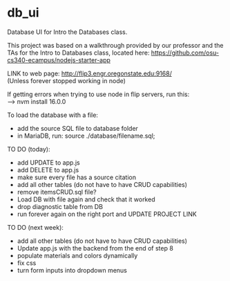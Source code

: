 # db_ui

Database UI for Intro the Databases class. <br>

This project was based on a walkthrough provided by our professor and the TAs for the Intro to Databases class, located here: https://github.com/osu-cs340-ecampus/nodejs-starter-app <br>

LINK to web page: http://flip3.engr.oregonstate.edu:9168/ <br>
(Unless forever stopped working in node)<br>

If getting errors when trying to use node in flip servers, run this: <br>
 --> nvm install 16.0.0 

To load the database with a file: <br>
 - add the source SQL file to database folder <br>
 - in MariaDB, run: source ./database/filename.sql;

TO DO (today): <br>
- add UPDATE to app.js <br>
- add DELETE to app.js <br>
- make sure every file has a source citation <br>
- add all other tables (do not have to have CRUD capabilities)<br>
- remove itemsCRUD.sql file? <br>
- Load DB with file again and check that it worked <br>
- drop diagnostic table from DB <br>
- run forever again on the right port and UPDATE PROJECT LINK <br>

TO DO (next week): <br>
- add all other tables (do not have to have CRUD capabilities)<br>
- Update app.js with the backend from the end of step 8 <br>
- populate materials and colors dynamically <br>
- fix css <br>
- turn form inputs into dropdown menus <br>


